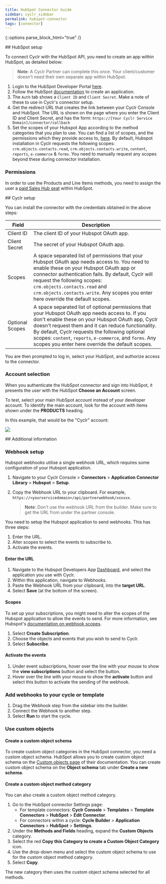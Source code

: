 ```yaml
---
title: HubSpot Connector Guide
sidebar: cyclr_sidebar
permalink: hubspot-connector
tags: [connector]
---
```

{::options parse_block_html="true" /}
<section class="card">
## HubSpot setup

To connect Cyclr with the HubSpot API, you need to create an app within HubSpot, as detailed below:

> **Note**: A Cyclr Partner can complete this once. Your client/customer doesn't need their own separate app within HubSpot.

1. Login to the HubSpot Developer Portal [here](https://app.hubspot.com/signup-v2/developers).
2. Follow the HubSpot [documentation](https://developers.hubspot.com/docs/faq/how-do-i-create-an-app-in-hubspot) to create an application.
3. The `Auth` tab shows a `Client ID` and `Client Secret`. Make a note of these to use in Cyclr's connector setup.
4. Get the redirect URL that creates the link between your Cyclr Console and HubSpot. The URL is shown on the page where you enter the Client ID and Client Secret, and has the form:
   `https://[Your Cyclr Service Domain]/connector/callback`
5. Set the scopes of your Hubspot App according to the method categories that you plan to use. You can find a list of scopes, and the permissions which they provide access to, [here](https://developers.hubspot.com/docs/api/working-with-oauth#scopes). By default, Hubspot installation in Cyclr requests the following scopes: `crm.objects.contacts.read`, `crm.objects.contacts.write`, `content`, `reports`, `e-commerce` & `forms`. You need to manually request any scopes beyond these during connector installation.

### Permissions

In order to use the Products and Line Items methods, you need to assign the user a [paid Sales Hub seat](https://knowledge.hubspot.com/articles/kcs_article/account/manage-sales-hub-and-service-hub-paid-users) within HubSpot.


</section>
<section class="card">
## Cyclr setup

You can install the connector with the credentials obtained in the above steps:

| Field           | Description                                                                                                                                                                                                                                                                                                                                                                   |
| --------------- | ----------------------------------------------------------------------------------------------------------------------------------------------------------------------------------------------------------------------------------------------------------------------------------------------------------------------------------------------------------------------------- |
| Client ID       | The client ID of your Hubspot OAuth app.                                                                                                                                                                                                                                                                                                                                      |
| Client Secret   | The secret of your Hubspot OAuth app.                                                                                                                                                                                                                                                                                                                                         |
| Scopes          | A space separated list of permissions that your Hubspot OAuth app needs access to. You need to enable these on your Hubspot OAuth app or connector authentication fails. By default, Cyclr will request the following scopes: `crm.objects.contacts.read` and `crm.objects.contacts.write`. Any scopes you enter here override the default scopes.                    |
| Optional Scopes | A space separated list of optional permissions that your Hubspot OAuth app needs access to. If you don't enable these on your Hubspot OAuth app, Cyclr doesn't request them and it can reduce functionality. By default, Cyclr requests the following optional scopes: `content`, `reports`, `e-commerce`, and `forms`. Any scopes you enter here override the default scopes. |

You are then prompted to log in, select your HubSpot, and authorize access to the connector.

### Account selection

When you authenticate the HubSpot connector and sign into HubSpot, it presents the user with the HubSpot **Choose an Account** screen.

To test, select your main HubSpot account instead of your developer account. To identify the main account, look for the account with items shown under the **PRODUCTS** heading.

In this example, that would be the "Cyclr" account:

![](./images/hubspot-choose-acct.png)


</section>
<section class="card">
## Additional information

### Webhook setup

Hubspot webhooks utilise a single webhook URL, which requires some configuration of your Hubspot application.

1.  Navigate to your Cyclr Console > **Connectors** > **Application Connector Library** > **Hubspot** > **Setup**.

2.  Copy the Webhook URL to your clipboard. For example, `https://<yourservicedomain>/api/partnerwebhook/xxxxxx`.
    > **Note**: Don't use the webhook URL from the builder. Make sure to get the URL from under the partner console.

You need to setup the Hubspot application to send webhooks. This has three steps:

1.  Enter the URL.
2.  Alter scopes to select the events to subscribe to.
3.  Activate the events.

#### Enter the URL

1.  Navigate to the Hubspot Developers App [Dashboard](https://app.hubspot.com/developer), and select the application you use with Cyclr.
2.  Within this application, navigate to Webhooks.
3.  Paste the Webhook URL from your clipboard, into the **target URL**.
4.  Select **Save** (at the bottom of the screen).

#### Scopes

To set up your subscriptions, you might need to alter the scopes of the Hubspot application to allow the events to send. For more information, see Hubspot's [documentation on webhook scopes](https://developers.hubspot.com/docs/api/webhooks#scopes).

1. Select **Create Subscription**.
2. Choose the objects and events that you wish to send to Cyclr.
3. Select **Subscribe**.

#### Activate the events

1.  Under event subscriptions, hover over the line with your mouse to show the **view subscriptions** button and select the button.
2.  Hover over the line with your mouse to show the **activate** button and select this button to activate the sending of the webhook.

### Add webhooks to your cycle or template

1.  Drag the Webhook step from the sidebar into the builder.
2.  Connect the Webhook to another step.
3.  Select **Run** to start the cycle.

### Use custom objects

#### Create a custom object schema

To create custom object categories in the HubSpot connector, you need a custom object schema. HubSpot allows you to create custom object schema on the [Custom objects page](https://developers.hubspot.com/docs/api/crm/crm-custom-objects) of their documentation.  You can create custom object schema on the **Object schema** tab under **Create a new schema**.

#### Create a custom object method category

You can also create a custom object method category.

1. Go to the HubSpot connector Settings page:
   *  For template connectors: **Cyclr Console** > **Templates** > **Template Connectors** > **HubSpot** > **Edit Connector**.
   *  For connectors within a cycle: **Cycle Builder** > **Application Connectors** > **HubSpot** > **Settings**.
2. Under the **Methods and Fields** heading, expand the **Custom Objects** category.
3. Select the red **Copy this Category to create a Custom Object Category** icon.
4. Use the drop-down menu and select the custom object schema to use for the custom object method category.
5. Select **Copy**.

The new category then uses the custom object schema selected for all methods.

</section>

